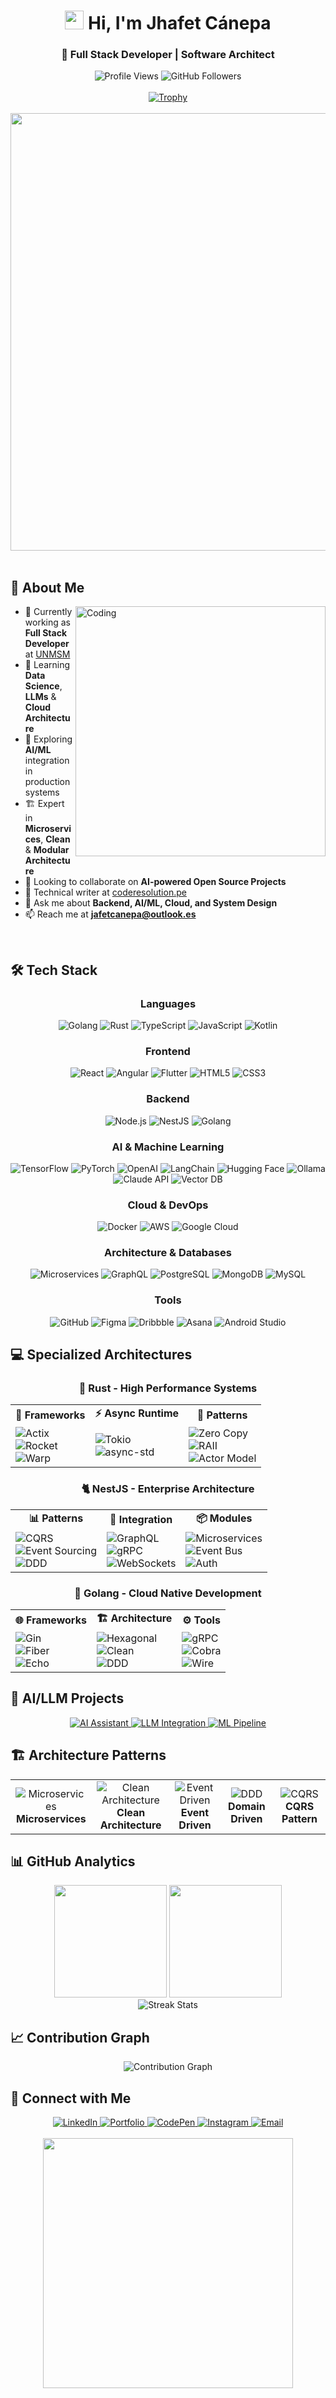 <div align="center">
  <h1>
    <img src="https://media.giphy.com/media/hvRJCLFzcasrR4ia7z/giphy.gif" width="30px"/> 
    Hi, I'm Jhafet Cánepa
  </h1>
  <h3>🚀 Full Stack Developer | Software Architect</h3>
</div>

<div align="center">
  <img src="https://komarev.com/ghpvc/?username=jafcn09&label=Profile%20views&color=0891b2&style=for-the-badge" alt="Profile Views" />
  <img src="https://img.shields.io/github/followers/jafcn09?label=Followers&style=for-the-badge&color=0891b2" alt="GitHub Followers" />
</div>

<br/>

<div align="center">
  <a href="https://github.com/ryo-ma/github-profile-trophy">
    <img src="https://github-profile-trophy.vercel.app/?username=jafcn09&theme=nord&column=7&margin-w=15&margin-h=15&no-frame=true" alt="Trophy" />
  </a>
</div>

<br/>

<div align="center">
  <img src="https://user-images.githubusercontent.com/74038190/212284100-561aa473-3905-4a80-b561-0d28506553ee.gif" width="700" />
</div>

<br/>

## 🚀 About Me

<img align="right" alt="Coding" width="400" src="https://user-images.githubusercontent.com/74038190/229223263-cf2e4b07-2615-4f87-9c38-e37600f8381a.gif">

- 🔭 Currently working as **Full Stack Developer** at [UNMSM](https://unmsm.edu.pe/)
- 🌱 Learning **Data Science**, **LLMs** & **Cloud Architecture**
- 🤖 Exploring **AI/ML** integration in production systems
- 🏗️ Expert in **Microservices**, **Clean** & **Modular Architecture**
- 👯 Looking to collaborate on **AI-powered Open Source Projects**
- 📝 Technical writer at [coderesolution.pe](https://coderesolution.pe)
- 💬 Ask me about **Backend, AI/ML, Cloud, and System Design**
- 📫 Reach me at **jafetcanepa@outlook.es**

<br clear="right"/>

## 🛠️ Tech Stack

<div align="center">

### Languages
<p>
  <img src="https://img.shields.io/badge/Go-00ADD8?style=for-the-badge&logo=go&logoColor=white" alt="Golang" />
  <img src="https://img.shields.io/badge/Rust-000000?style=for-the-badge&logo=rust&logoColor=white" alt="Rust" />
  <img src="https://img.shields.io/badge/TypeScript-007ACC?style=for-the-badge&logo=typescript&logoColor=white" alt="TypeScript" />
  <img src="https://img.shields.io/badge/JavaScript-F7DF1E?style=for-the-badge&logo=javascript&logoColor=black" alt="JavaScript" />
  <img src="https://img.shields.io/badge/Kotlin-7F52FF?style=for-the-badge&logo=kotlin&logoColor=white" alt="Kotlin" />
</p>

### Frontend
<p>
  <img src="https://img.shields.io/badge/React-20232A?style=for-the-badge&logo=react&logoColor=61DAFB" alt="React" />
  <img src="https://img.shields.io/badge/Angular-DD0031?style=for-the-badge&logo=angular&logoColor=white" alt="Angular" />
  <img src="https://img.shields.io/badge/Flutter-02569B?style=for-the-badge&logo=flutter&logoColor=white" alt="Flutter" />
  <img src="https://img.shields.io/badge/HTML5-E34C26?style=for-the-badge&logo=html5&logoColor=white" alt="HTML5" />
  <img src="https://img.shields.io/badge/CSS3-1572B6?style=for-the-badge&logo=css3&logoColor=white" alt="CSS3" />
</p>

### Backend
<p>
  <img src="https://img.shields.io/badge/Node.js-43853D?style=for-the-badge&logo=node.js&logoColor=white" alt="Node.js" />
  <img src="https://img.shields.io/badge/NestJS-E0234E?style=for-the-badge&logo=nestjs&logoColor=white" alt="NestJS" />
    <img src="https://img.shields.io/badge/Go-00ADD8?style=for-the-badge&logo=go&logoColor=white" alt="Golang" />
</p>

### AI & Machine Learning
<p>
  <img src="https://img.shields.io/badge/TensorFlow-FF6F00?style=for-the-badge&logo=tensorflow&logoColor=white" alt="TensorFlow" />
  <img src="https://img.shields.io/badge/PyTorch-EE4C2C?style=for-the-badge&logo=pytorch&logoColor=white" alt="PyTorch" />
  <img src="https://img.shields.io/badge/OpenAI-412991?style=for-the-badge&logo=openai&logoColor=white" alt="OpenAI" />
  <img src="https://img.shields.io/badge/LangChain-1C3C3C?style=for-the-badge&logo=langchain&logoColor=white" alt="LangChain" />
  <img src="https://img.shields.io/badge/Hugging_Face-FFD21E?style=for-the-badge&logo=huggingface&logoColor=black" alt="Hugging Face" />
  <img src="https://img.shields.io/badge/Ollama-000000?style=for-the-badge&logo=ollama&logoColor=white" alt="Ollama" />
  <img src="https://img.shields.io/badge/Claude_API-6B46C1?style=for-the-badge&logo=anthropic&logoColor=white" alt="Claude API" />
  <img src="https://img.shields.io/badge/Vector_DB-FF6B6B?style=for-the-badge&logo=pinecone&logoColor=white" alt="Vector DB" />
</p>

### Cloud & DevOps
<p>
  <img src="https://img.shields.io/badge/Docker-2496ED?style=for-the-badge&logo=docker&logoColor=white" alt="Docker" />
  <img src="https://img.shields.io/badge/AWS-232F3E?style=for-the-badge&logo=amazon-aws&logoColor=white" alt="AWS" />
  <img src="https://img.shields.io/badge/Google_Cloud-4285F4?style=for-the-badge&logo=google-cloud&logoColor=white" alt="Google Cloud" />
</p>

### Architecture & Databases
<p>
  <img src="https://img.shields.io/badge/Microservices-FF6B6B?style=for-the-badge&logo=apache&logoColor=white" alt="Microservices" />
  <img src="https://img.shields.io/badge/GraphQL-E10098?style=for-the-badge&logo=graphql&logoColor=white" alt="GraphQL" />
  <img src="https://img.shields.io/badge/PostgreSQL-316192?style=for-the-badge&logo=postgresql&logoColor=white" alt="PostgreSQL" />
  <img src="https://img.shields.io/badge/MongoDB-4EA94B?style=for-the-badge&logo=mongodb&logoColor=white" alt="MongoDB" />
  <img src="https://img.shields.io/badge/MySQL-005C84?style=for-the-badge&logo=mysql&logoColor=white" alt="MySQL" />
</p>

### Tools
<p>
  <img src="https://img.shields.io/badge/GitHub-100000?style=for-the-badge&logo=github&logoColor=white" alt="GitHub" />
  <img src="https://img.shields.io/badge/Figma-F24E1E?style=for-the-badge&logo=figma&logoColor=white" alt="Figma" />
  <img src="https://img.shields.io/badge/Dribbble-EA4C89?style=for-the-badge&logo=dribbble&logoColor=white" alt="Dribbble" />
  <img src="https://img.shields.io/badge/Asana-273347?style=for-the-badge&logo=asana&logoColor=white" alt="Asana" />
  <img src="https://img.shields.io/badge/Android_Studio-3DDC84?style=for-the-badge&logo=android-studio&logoColor=white" alt="Android Studio" />
</p>

</div>

## 💻 Specialized Architectures

<div align="center">

### 🦀 Rust - High Performance Systems
<table>
  <tr>
    <td align="center"><b>🚀 Frameworks</b></td>
    <td align="center"><b>⚡ Async Runtime</b></td>
    <td align="center"><b>🔧 Patterns</b></td>
  </tr>
  <tr>
    <td>
      <img src="https://img.shields.io/badge/Actix_Web-000000?style=flat-square&logo=rust&logoColor=white" alt="Actix" /><br/>
      <img src="https://img.shields.io/badge/Rocket-D33847?style=flat-square&logo=rust&logoColor=white" alt="Rocket" /><br/>
      <img src="https://img.shields.io/badge/Warp-4285F4?style=flat-square&logo=rust&logoColor=white" alt="Warp" />
    </td>
    <td>
      <img src="https://img.shields.io/badge/Tokio-FF6B6B?style=flat-square&logo=rust&logoColor=white" alt="Tokio" /><br/>
      <img src="https://img.shields.io/badge/async_std-00ADD8?style=flat-square&logo=rust&logoColor=white" alt="async-std" />
    </td>
    <td>
      <img src="https://img.shields.io/badge/Zero_Copy-E10098?style=flat-square&logo=rust&logoColor=white" alt="Zero Copy" /><br/>
      <img src="https://img.shields.io/badge/RAII-6B46C1?style=flat-square&logo=rust&logoColor=white" alt="RAII" /><br/>
      <img src="https://img.shields.io/badge/Actor_Model-FF6F00?style=flat-square&logo=rust&logoColor=white" alt="Actor Model" />
    </td>
  </tr>
</table>

### 🐈 NestJS - Enterprise Architecture
<table>
  <tr>
    <td align="center"><b>📊 Patterns</b></td>
    <td align="center"><b>🔌 Integration</b></td>
    <td align="center"><b>📦 Modules</b></td>
  </tr>
  <tr>
    <td>
      <img src="https://img.shields.io/badge/CQRS-E0234E?style=flat-square&logo=nestjs&logoColor=white" alt="CQRS" /><br/>
      <img src="https://img.shields.io/badge/Event_Sourcing-E0234E?style=flat-square&logo=nestjs&logoColor=white" alt="Event Sourcing" /><br/>
      <img src="https://img.shields.io/badge/DDD-E0234E?style=flat-square&logo=nestjs&logoColor=white" alt="DDD" />
    </td>
    <td>
      <img src="https://img.shields.io/badge/GraphQL-E10098?style=flat-square&logo=graphql&logoColor=white" alt="GraphQL" /><br/>
      <img src="https://img.shields.io/badge/gRPC-00ADD8?style=flat-square&logo=grpc&logoColor=white" alt="gRPC" /><br/>
      <img src="https://img.shields.io/badge/WebSockets-FF6B6B?style=flat-square&logo=socket.io&logoColor=white" alt="WebSockets" />
    </td>
    <td>
      <img src="https://img.shields.io/badge/Microservices-4285F4?style=flat-square&logo=nestjs&logoColor=white" alt="Microservices" /><br/>
      <img src="https://img.shields.io/badge/Event_Bus-6B46C1?style=flat-square&logo=apache-kafka&logoColor=white" alt="Event Bus" /><br/>
      <img src="https://img.shields.io/badge/Auth_Module-FF6F00?style=flat-square&logo=auth0&logoColor=white" alt="Auth" />
    </td>
  </tr>
</table>

### 🐹 Golang - Cloud Native Development
<table>
  <tr>
    <td align="center"><b>🌐 Frameworks</b></td>
    <td align="center"><b>🏗️ Architecture</b></td>
    <td align="center"><b>⚙️ Tools</b></td>
  </tr>
  <tr>
    <td>
      <img src="https://img.shields.io/badge/Gin-00ADD8?style=flat-square&logo=go&logoColor=white" alt="Gin" /><br/>
      <img src="https://img.shields.io/badge/Fiber-00ADD8?style=flat-square&logo=go&logoColor=white" alt="Fiber" /><br/>
      <img src="https://img.shields.io/badge/Echo-00ADD8?style=flat-square&logo=go&logoColor=white" alt="Echo" />
    </td>
    <td>
      <img src="https://img.shields.io/badge/Hexagonal-4285F4?style=flat-square&logo=go&logoColor=white" alt="Hexagonal" /><br/>
      <img src="https://img.shields.io/badge/Clean_Arch-E10098?style=flat-square&logo=go&logoColor=white" alt="Clean" /><br/>
      <img src="https://img.shields.io/badge/DDD-6B46C1?style=flat-square&logo=go&logoColor=white" alt="DDD" />
    </td>
    <td>
      <img src="https://img.shields.io/badge/gRPC-FF6B6B?style=flat-square&logo=grpc&logoColor=white" alt="gRPC" /><br/>
      <img src="https://img.shields.io/badge/Cobra_CLI-FF6F00?style=flat-square&logo=go&logoColor=white" alt="Cobra" /><br/>
      <img src="https://img.shields.io/badge/Wire_DI-00ADD8?style=flat-square&logo=go&logoColor=white" alt="Wire" />
    </td>
  </tr>
</table>

</div>

## 🤖 AI/LLM Projects

<div align="center">
  <a href="#">
    <img src="https://img.shields.io/badge/🤖_AI_Assistant-Microservices_Architecture-00ADD8?style=for-the-badge" alt="AI Assistant" />
  </a>
  <a href="#">
    <img src="https://img.shields.io/badge/🧠_LLM_Integration-Production_Ready-FF6B6B?style=for-the-badge" alt="LLM Integration" />
  </a>
  <a href="#">
    <img src="https://img.shields.io/badge/📊_ML_Pipeline-Scalable_System-4285F4?style=for-the-badge" alt="ML Pipeline" />
  </a>
</div>

## 🏗️ Architecture Patterns

<div align="center">
  <table>
    <tr>
      <td align="center">
        <img src="https://img.shields.io/badge/Microservices-FF6B6B?style=flat-square&logo=apache&logoColor=white" alt="Microservices" /><br/>
        <b>Microservices</b>
      </td>
      <td align="center">
        <img src="https://img.shields.io/badge/Clean_Architecture-4285F4?style=flat-square&logo=clean&logoColor=white" alt="Clean Architecture" /><br/>
        <b>Clean Architecture</b>
      </td>
      <td align="center">
        <img src="https://img.shields.io/badge/Event_Driven-00ADD8?style=flat-square&logo=apache-kafka&logoColor=white" alt="Event Driven" /><br/>
        <b>Event Driven</b>
      </td>
      <td align="center">
        <img src="https://img.shields.io/badge/DDD-E10098?style=flat-square&logo=domain&logoColor=white" alt="DDD" /><br/>
        <b>Domain Driven</b>
      </td>
      <td align="center">
        <img src="https://img.shields.io/badge/CQRS-FF6F00?style=flat-square&logo=cqrs&logoColor=white" alt="CQRS" /><br/>
        <b>CQRS Pattern</b>
      </td>
    </tr>
  </table>
</div>

## 📊 GitHub Analytics

<div align="center">
  <img height="180em" src="https://github-readme-stats-eight-theta.vercel.app/api?username=jafcn09&show_icons=true&theme=tokyonight&include_all_commits=true&count_private=true&hide_border=true"/>
  <img height="180em" src="https://github-readme-stats-eight-theta.vercel.app/api/top-langs/?username=jafcn09&layout=compact&langs_count=8&theme=tokyonight&hide_border=true"/>
</div>

<div align="center">
  <img src="https://github-readme-streak-stats.herokuapp.com/?user=jafcn09&theme=tokyonight&hide_border=true" alt="Streak Stats" />
</div>

## 📈 Contribution Graph

<div align="center">
  <img src="https://github-readme-activity-graph.vercel.app/graph?username=jafcn09&theme=tokyo-night&hide_border=true&area=true" alt="Contribution Graph" />
</div>

## 🤝 Connect with Me

<div align="center">
  <a href="https://linkedin.com/in/jafetcanepa" target="_blank">
    <img src="https://img.shields.io/badge/LinkedIn-0077B5?style=for-the-badge&logo=linkedin&logoColor=white" alt="LinkedIn" />
  </a>
  <a href="https://jafcn09.github.io/blog/" target="_blank">
    <img src="https://img.shields.io/badge/Portfolio-FF5722?style=for-the-badge&logo=google-chrome&logoColor=white" alt="Portfolio" />
  </a>
  <a href="https://codepen.io/jafcn09" target="_blank">
    <img src="https://img.shields.io/badge/CodePen-000000?style=for-the-badge&logo=codepen&logoColor=white" alt="CodePen" />
  </a>
  <a href="https://instagram.com/devepcam" target="_blank">
    <img src="https://img.shields.io/badge/Instagram-E4405F?style=for-the-badge&logo=instagram&logoColor=white" alt="Instagram" />
  </a>
  <a href="mailto:jafetcanepa@outlook.es">
    <img src="https://img.shields.io/badge/Email-0078D4?style=for-the-badge&logo=microsoft-outlook&logoColor=white" alt="Email" />
  </a>
</div>

<br/>

<div align="center">
  <img src="https://user-images.githubusercontent.com/74038190/212284115-f47cd8ff-2ffb-4b04-b5bf-4d1c14c0247f.gif" width="400" />
</div>

